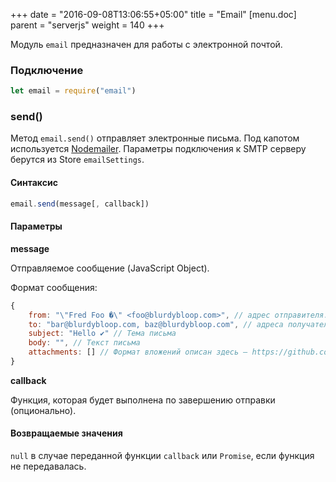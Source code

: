 +++
date = "2016-09-08T13:06:55+05:00"
title = "Email"
[menu.doc]
    parent = "serverjs"
    weight = 140
+++

Модуль `email` предназначен для работы с электронной почтой.

### Подключение

```JavaScript
let email = require("email")
````

### send()

Метод `email.send()` отправляет электронные письма. Под капотом используется [Nodemailer](https://nodemailer.com/).
Параметры подключения к SMTP серверу берутся из Store `emailSettings`.

#### Синтаксис

```JavaScript
email.send(message[, callback])
```

#### Параметры

**message**

Отправляемое сообщение (JavaScript Object).

Формат сообщения:

```JavaScript
{
    from: "\"Fred Foo �\" <foo@blurdybloop.com>", // адрес отправителя. В случае, если аргумент отсутствует, будет использоваться адрес из Store "emailSettings"
    to: "bar@blurdybloop.com, baz@blurdybloop.com", // адреса получателей
    subject: "Hello ✔" // Тема письма
    body: "", // Текст письма
    attachments: [] // Формат вложений описан здесь – https://github.com/nodemailer/nodemailer#attachments
}
```

**callback**

Функция, которая будет выполнена по завершению отправки (опционально).

#### Возвращаемые значения

`null` в случае переданной функции `callback` или `Promise`, если функция не передавалась.